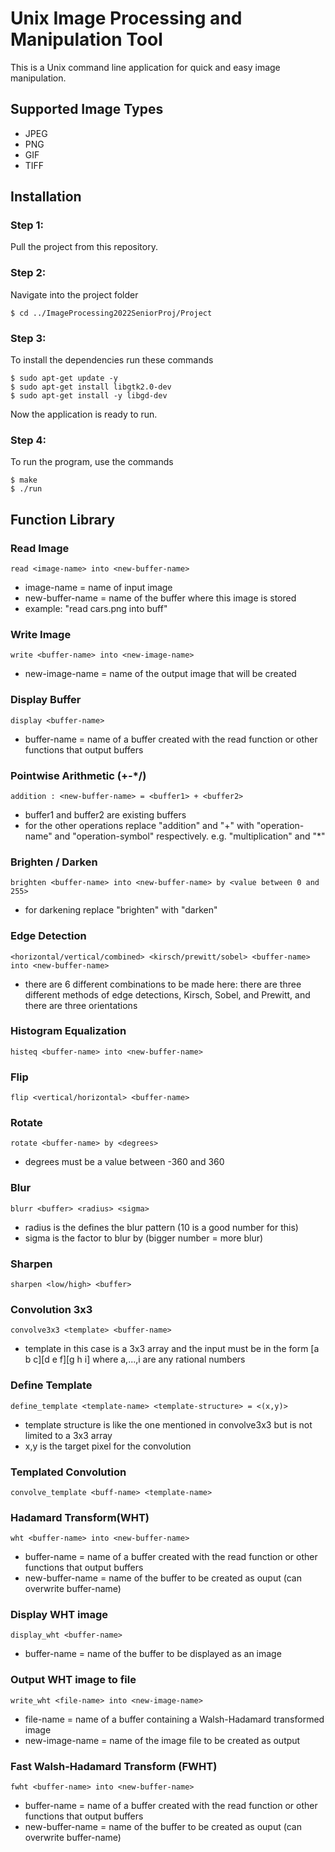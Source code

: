 # Unix Image Processing and Manipulation Tool
This is a Unix command line application for quick and easy image manipulation.

## Supported Image Types
* JPEG
* PNG
* GIF
* TIFF

## Installation
### Step 1:
Pull the project from this repository.
### Step 2:
Navigate into the project folder

    $ cd ../ImageProcessing2022SeniorProj/Project
### Step 3:
To install the dependencies run these commands 

    $ sudo apt-get update -y
    $ sudo apt-get install libgtk2.0-dev
    $ sudo apt-get install -y libgd-dev

Now the application is ready to run.
### Step 4:
To run the program, use the commands

    $ make
    $ ./run

## Function Library

### Read Image

    read <image-name> into <new-buffer-name>
* image-name = name of input image
* new-buffer-name = name of the buffer where this image is stored
* example: "read cars.png into buff"
### Write Image

    write <buffer-name> into <new-image-name>
* new-image-name = name of the output image that will be created
### Display Buffer

    display <buffer-name>
* buffer-name = name of a buffer created with the read function or other functions that output buffers
### Pointwise Arithmetic (+-*/)

    addition : <new-buffer-name> = <buffer1> + <buffer2>
* buffer1 and buffer2 are existing buffers
* for the other operations replace "addition" and "+" with "operation-name" and "operation-symbol" respectively. e.g. "multiplication" and "*"
### Brighten / Darken

    brighten <buffer-name> into <new-buffer-name> by <value between 0 and 255>
* for darkening replace "brighten" with "darken"
### Edge Detection

    <horizontal/vertical/combined> <kirsch/prewitt/sobel> <buffer-name> into <new-buffer-name>
* there are 6 different combinations to be made here: there are three different methods of edge detections, Kirsch, Sobel, and Prewitt, and there are three orientations 
### Histogram Equalization

    histeq <buffer-name> into <new-buffer-name>
### Flip

    flip <vertical/horizontal> <buffer-name>
### Rotate

    rotate <buffer-name> by <degrees>
* degrees must be a value between -360 and 360
### Blur

    blurr <buffer> <radius> <sigma>
* radius is the defines the blur pattern (10 is a good number for this)
* sigma is the factor to blur by (bigger number = more blur)
### Sharpen

    sharpen <low/high> <buffer>
### Convolution 3x3

    convolve3x3 <template> <buffer-name>
* template in this case is a 3x3 array and the input must be in the form \[a b c\]\[d e f\]\[g h i\] where a,...,i are any rational numbers

### Define Template

    define_template <template-name> <template-structure> = <(x,y)>
* template structure is like the one mentioned in convolve3x3 but is not limited to a 3x3 array
* x,y is the target pixel for the convolution

### Templated Convolution

    convolve_template <buff-name> <template-name>
    
### Hadamard Transform(WHT)

    wht <buffer-name> into <new-buffer-name>
* buffer-name = name of a buffer created with the read function or other functions that output buffers
* new-buffer-name = name of the buffer to be created as ouput (can overwrite buffer-name)
### Display WHT image

    display_wht <buffer-name>
* buffer-name = name of the buffer to be displayed as an image
### Output WHT image to file

    write_wht <file-name> into <new-image-name>
* file-name = name of a buffer containing a Walsh-Hadamard transformed image
* new-image-name = name of the image file to be created as output
### Fast Walsh-Hadamard Transform (FWHT)

    fwht <buffer-name> into <new-buffer-name>
* buffer-name = name of a buffer created with the read function or other functions that output buffers
* new-buffer-name = name of the buffer to be created as ouput (can overwrite buffer-name)

